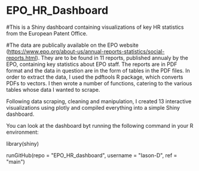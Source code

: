 # EPO_HR_Dashboard

#This is a Shiny dashboard containing visualizations of key HR statistics from the European Patent Office. 

#The data are publically available on the EPO website (https://www.epo.org/about-us/annual-reports-statistics/social-reports.html). They are to be found in 11 reports, published annualy by the EPO, containing key statistics about EPO staff. 
The reports are in PDF format and the data in question are in the form of tables in the PDF files. 
In order to extract the data, I used the pdftools R package, which converts PDFs to vectors. I then wrote a number of functions, catering to the various tables whose data I wanted to scrape. 

Following data scraping, cleaning and manipulation, I created 13 interactive visualizations using plotly and compiled everything into a simple Shiny dashboard. 

You can look at the dashboard byt running the following command in your R environment:

library(shiny)

runGitHub(repo = "EPO_HR_dashboard", username = "Iason-D", ref = "main")
